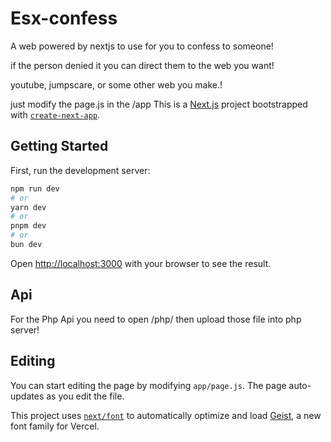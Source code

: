 # Esx-confess
A web powered by nextjs to use for you to confess to someone! 

if the person denied it you can direct them to the web you want!

youtube, jumpscare, or some other web you make.!

just modify the page.js in the /app
This is a [Next.js](https://nextjs.org) project bootstrapped with [`create-next-app`](https://github.com/vercel/next.js/tree/canary/packages/create-next-app).
 
## Getting Started

First, run the development server:

```bash
npm run dev
# or
yarn dev
# or
pnpm dev
# or
bun dev
```

Open [http://localhost:3000](http://localhost:3000) with your browser to see the result.

## Api
For the Php Api you need to open /php/ then upload those file into php server!

## Editing
You can start editing the page by modifying `app/page.js`. The page auto-updates as you edit the file.

This project uses [`next/font`](https://nextjs.org/docs/app/building-your-application/optimizing/fonts) to automatically optimize and load [Geist](https://vercel.com/font), a new font family for Vercel.

